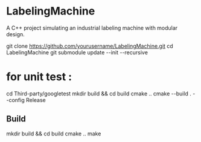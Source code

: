 # LabelingMachine

A C++ project simulating an industrial labeling machine with modular design.


git clone https://github.com/yourusername/LabelingMachine.git
cd LabelingMachine
git submodule update --init --recursive



# for unit test :

cd Third-party/googletest
mkdir build && cd build
cmake ..
cmake --build . --config Release

## Build

mkdir build && cd build
cmake ..
make
